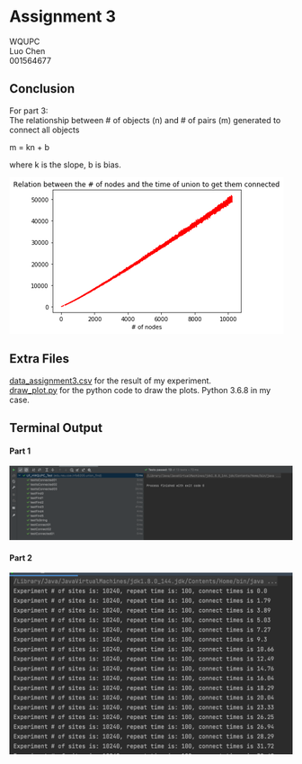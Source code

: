 <!--
 * @Author: Caspar
 * @Date: 2021-10-02 13:19:00
 * @Description: file content
-->

# Assignment 3
WQUPC  
Luo Chen   
001564677  

## Conclusion
For part 3:  
The relationship between # of objects (n) and # of pairs (m) generated to connect all objects      

m = kn + b  

where k is the slope, b is bias.

![](./relationship.png)  

## Extra Files   
[data_assignment3.csv](data_assignment3.csv) for the result of my experiment.  
[draw_plot.py](./draw_plot.py) for the python code to draw the plots. Python 3.6.8 in my case.  

## Terminal Output  
#### Part 1
![](./unit_test.png) 
#### Part 2
![](./console_main.png)   
